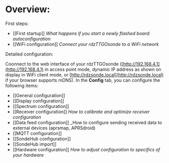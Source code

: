 # Overview:

First steps:
* [[First startup]] _What happens if you start a newly flashed board: autoconfiguration_
* [[WiFi configuration]] _Connect your rdzTTGOsonde to a WiFi network_

Detailed configuration:

Coonnect to the web interface of your rdzTTGOsonde ([http://192.168.4.1](http://192.168.4.1) in access point mode, dynamic IP address as shown on display in WiFi client mode, or [http://rdzsonde.local](http://rdzsonde.local) if your browser supports mDNS). In the **Config** tab, you can configure the following items:
* [[General configuration]]
* [[Display configuration]]
* [[Spectrum configuration]]
* [[Receiver configuration]] _How to calibrate and optimize receiver configuration_
* [[Data feed configuration]] _How to configure sending received data to external devices (aprsmap, APRSdroid)
* [[MQTT configuration]]
* [[SondeHub configuration]]
* [[SondeHub import]]
* [[Hardware configuration]] _How to adjust configuration to specifics of your hardware_
